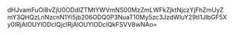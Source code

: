 dHJvamFuOi8vZjU0ODdlZTMtYWVmNS00MzZmLWFkZjktNjczYjFhZmUyZmY3QHQzLnNzcnN1Yi5jb206ODQ0P3NuaT10My5zc3JzdWIuY29tI1JlbGF5Xy0lRjAlOUYlODclQjclRjAlOUYlODclQkFSVV8wNAo=